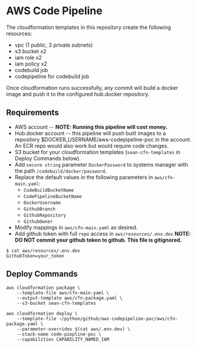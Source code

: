 # AWS Code Pipeline

The cloudformation templates in this repository create the following resources:
- vpc (1 public, 3 private subnets)
- s3 bucket x2
- iam role x2
- iam policy x2
- codebuild job
- codepipeline for codebuild job

Once cloudformation runs successfully, any commit will build a docker image and push it to the configured hub.docker repository.

## Requirements
- AWS account -- **NOTE: Running this pipeline will cost money.**
- Hub.docker account -- this pipeline will push built images to a repository $DOCKER_USERNAME/aws-codepipeline-poc in the account. An ECR repo would also work but would require code changes.
- S3 bucket for your cloudformation templates (`sean-cfn-templates` in Deploy Commands below).
- Add `secure string` parameter `DockerPassword` to systems manager with the path `/codebuild/docker/password`.
- Replace the default values in the following parameters in `aws/cfn-main.yaml`:
    - `CodeBuildBucketName`
    - `CodePipelineBucketName`
    - `DockerUsername`
    - `GithubBranch`
    - `GithubRepository`
    - `GithubOwner`
- Modify mappings in `aws/cfn-main.yaml` as desired.
- Add github token with full `repo` access in `aws/resources/.env.dev` **NOTE: DO NOT commit your github token to github. This file is gitignored.**
```
$ cat aws/resources/.env.dev
GithubToken=your_token
```

## Deploy Commands
```
aws cloudformation package \
    --template-file aws/cfn-main.yaml \
    --output-template aws/cfn-package.yaml \
    --s3-bucket sean-cfn-templates

aws cloudformation deploy \
    --template-file ~/python/github/aws-codepipeline-poc/aws/cfn-package.yaml \
    --parameter-overrides $(cat aws/.env.dev) \
    --stack-name code-piepline-poc \
    --capabilities CAPABILITY_NAMED_IAM
```
